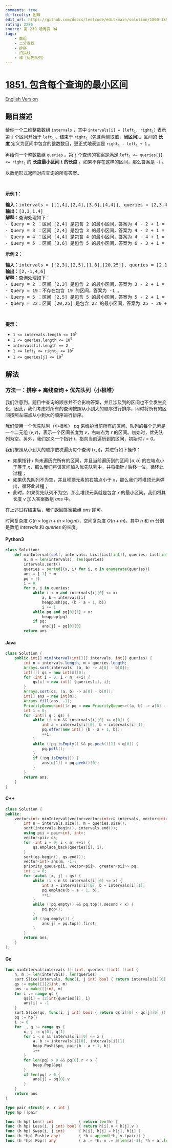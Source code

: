 ```yaml
---
comments: true
difficulty: 困难
edit_url: https://github.com/doocs/leetcode/edit/main/solution/1800-1899/1851.Minimum%20Interval%20to%20Include%20Each%20Query/README.md
rating: 2286
source: 第 239 场周赛 Q4
tags:
    - 数组
    - 二分查找
    - 排序
    - 扫描线
    - 堆（优先队列）
---
```


<!-- problem:start -->

# [1851. 包含每个查询的最小区间](https://leetcode.cn/problems/minimum-interval-to-include-each-query)

[English Version](/solution/1800-1899/1851.Minimum%20Interval%20to%20Include%20Each%20Query/README_EN.md)

## 题目描述

<!-- description:start -->

<p>给你一个二维整数数组 <code>intervals</code> ，其中 <code>intervals[i] = [left<sub>i</sub>, right<sub>i</sub>]</code> 表示第 <code>i</code> 个区间开始于 <code>left<sub>i</sub></code> 、结束于 <code>right<sub>i</sub></code>（包含两侧取值，<strong>闭区间</strong>）。区间的 <strong>长度</strong> 定义为区间中包含的整数数目，更正式地表达是 <code>right<sub>i</sub> - left<sub>i</sub> + 1</code> 。</p>

<p>再给你一个整数数组 <code>queries</code> 。第 <code>j</code> 个查询的答案是满足&nbsp;<code>left<sub>i</sub> &lt;= queries[j] &lt;= right<sub>i</sub></code> 的 <strong>长度最小区间 <code>i</code> 的长度</strong> 。如果不存在这样的区间，那么答案是 <code>-1</code> 。</p>

<p>以数组形式返回对应查询的所有答案。</p>

<p>&nbsp;</p>

<p><strong>示例 1：</strong></p>

<pre>
<strong>输入：</strong>intervals = [[1,4],[2,4],[3,6],[4,4]], queries = [2,3,4,5]
<strong>输出：</strong>[3,3,1,4]
<strong>解释：</strong>查询处理如下：
- Query = 2 ：区间 [2,4] 是包含 2 的最小区间，答案为 4 - 2 + 1 = 3 。
- Query = 3 ：区间 [2,4] 是包含 3 的最小区间，答案为 4 - 2 + 1 = 3 。
- Query = 4 ：区间 [4,4] 是包含 4 的最小区间，答案为 4 - 4 + 1 = 1 。
- Query = 5 ：区间 [3,6] 是包含 5 的最小区间，答案为 6 - 3 + 1 = 4 。
</pre>

<p><strong>示例 2：</strong></p>

<pre>
<strong>输入：</strong>intervals = [[2,3],[2,5],[1,8],[20,25]], queries = [2,19,5,22]
<strong>输出：</strong>[2,-1,4,6]
<strong>解释：</strong>查询处理如下：
- Query = 2 ：区间 [2,3] 是包含 2 的最小区间，答案为 3 - 2 + 1 = 2 。
- Query = 19：不存在包含 19 的区间，答案为 -1 。
- Query = 5 ：区间 [2,5] 是包含 5 的最小区间，答案为 5 - 2 + 1 = 4 。
- Query = 22：区间 [20,25] 是包含 22 的最小区间，答案为 25 - 20 + 1 = 6 。
</pre>

<p>&nbsp;</p>

<p><strong>提示：</strong></p>

<ul>
	<li><code>1 &lt;= intervals.length &lt;= 10<sup>5</sup></code></li>
	<li><code>1 &lt;= queries.length &lt;= 10<sup>5</sup></code></li>
	<li><code>intervals[i].length == 2</code></li>
	<li><code>1 &lt;= left<sub>i</sub> &lt;= right<sub>i</sub> &lt;= 10<sup>7</sup></code></li>
	<li><code>1 &lt;= queries[j] &lt;= 10<sup>7</sup></code></li>
</ul>

<!-- description:end -->

## 解法

<!-- solution:start -->

### 方法一：排序 + 离线查询 + 优先队列（小根堆）

我们注意到，题目中查询的顺序并不会影响答案，并且涉及到的区间也不会发生变化，因此，我们考虑将所有的查询按照从小到大的顺序进行排序，同时将所有的区间按照左端点从小到大的顺序进行排序。

我们使用一个优先队列（小根堆） $pq$ 来维护当前所有的区间，队列的每个元素是一个二元组 $(v, r)$，表示一个区间长度为 $v$，右端点为 $r$ 的区间。初始时，优先队列为空。另外，我们定义一个指针 $i$，指向当前遍历到的区间，初始时 $i=0$。

我们按照从小到大的顺序依次遍历每个查询 $(x, j)$，并进行如下操作：

-   如果指针 $i$ 尚未遍历完所有的区间，并且当前遍历到的区间 $[a, b]$ 的左端点小于等于 $x$，那么我们将该区间加入优先队列中，并将指针 $i$ 后移一位，循环此过程；
-   如果优先队列不为空，并且堆顶元素的右端点小于 $x$，那么我们将堆顶元素弹出，循环此过程；
-   此时，如果优先队列不为空，那么堆顶元素就是包含 $x$ 的最小区间。我们将其长度 $v$ 加入答案数组 $ans$ 中。

在上述过程结束后，我们返回答案数组 $ans$ 即可。

时间复杂度 $O(n \times \log n + m \times \log m)$，空间复杂度 $O(n + m)$。其中 $n$ 和 $m$ 分别是数组 $intervals$ 和 $queries$ 的长度。

<!-- tabs:start -->

#### Python3

```python
class Solution:
    def minInterval(self, intervals: List[List[int]], queries: List[int]) -> List[int]:
        n, m = len(intervals), len(queries)
        intervals.sort()
        queries = sorted((x, i) for i, x in enumerate(queries))
        ans = [-1] * m
        pq = []
        i = 0
        for x, j in queries:
            while i < n and intervals[i][0] <= x:
                a, b = intervals[i]
                heappush(pq, (b - a + 1, b))
                i += 1
            while pq and pq[0][1] < x:
                heappop(pq)
            if pq:
                ans[j] = pq[0][0]
        return ans
```

#### Java

```java
class Solution {
    public int[] minInterval(int[][] intervals, int[] queries) {
        int n = intervals.length, m = queries.length;
        Arrays.sort(intervals, (a, b) -> a[0] - b[0]);
        int[][] qs = new int[m][0];
        for (int i = 0; i < m; ++i) {
            qs[i] = new int[] {queries[i], i};
        }
        Arrays.sort(qs, (a, b) -> a[0] - b[0]);
        int[] ans = new int[m];
        Arrays.fill(ans, -1);
        PriorityQueue<int[]> pq = new PriorityQueue<>((a, b) -> a[0] - b[0]);
        int i = 0;
        for (int[] q : qs) {
            while (i < n && intervals[i][0] <= q[0]) {
                int a = intervals[i][0], b = intervals[i][1];
                pq.offer(new int[] {b - a + 1, b});
                ++i;
            }
            while (!pq.isEmpty() && pq.peek()[1] < q[0]) {
                pq.poll();
            }
            if (!pq.isEmpty()) {
                ans[q[1]] = pq.peek()[0];
            }
        }
        return ans;
    }
}
```

#### C++

```cpp
class Solution {
public:
    vector<int> minInterval(vector<vector<int>>& intervals, vector<int>& queries) {
        int n = intervals.size(), m = queries.size();
        sort(intervals.begin(), intervals.end());
        using pii = pair<int, int>;
        vector<pii> qs;
        for (int i = 0; i < m; ++i) {
            qs.emplace_back(queries[i], i);
        }
        sort(qs.begin(), qs.end());
        vector<int> ans(m, -1);
        priority_queue<pii, vector<pii>, greater<pii>> pq;
        int i = 0;
        for (auto& [x, j] : qs) {
            while (i < n && intervals[i][0] <= x) {
                int a = intervals[i][0], b = intervals[i][1];
                pq.emplace(b - a + 1, b);
                ++i;
            }
            while (!pq.empty() && pq.top().second < x) {
                pq.pop();
            }
            if (!pq.empty()) {
                ans[j] = pq.top().first;
            }
        }
        return ans;
    }
};
```

#### Go

```go
func minInterval(intervals [][]int, queries []int) []int {
	n, m := len(intervals), len(queries)
	sort.Slice(intervals, func(i, j int) bool { return intervals[i][0] < intervals[j][0] })
	qs := make([][2]int, m)
	ans := make([]int, m)
	for i := range qs {
		qs[i] = [2]int{queries[i], i}
		ans[i] = -1
	}
	sort.Slice(qs, func(i, j int) bool { return qs[i][0] < qs[j][0] })
	pq := hp{}
	i := 0
	for _, q := range qs {
		x, j := q[0], q[1]
		for i < n && intervals[i][0] <= x {
			a, b := intervals[i][0], intervals[i][1]
			heap.Push(&pq, pair{b - a + 1, b})
			i++
		}
		for len(pq) > 0 && pq[0].r < x {
			heap.Pop(&pq)
		}
		if len(pq) > 0 {
			ans[j] = pq[0].v
		}
	}
	return ans
}

type pair struct{ v, r int }
type hp []pair

func (h hp) Len() int           { return len(h) }
func (h hp) Less(i, j int) bool { return h[i].v < h[j].v }
func (h hp) Swap(i, j int)      { h[i], h[j] = h[j], h[i] }
func (h *hp) Push(v any)        { *h = append(*h, v.(pair)) }
func (h *hp) Pop() any          { a := *h; v := a[len(a)-1]; *h = a[:len(a)-1]; return v }
```

<!-- tabs:end -->

<!-- solution:end -->

<!-- problem:end -->

